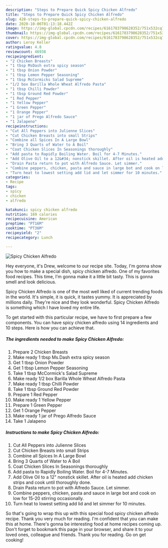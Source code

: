 ```yaml
---
description: "Steps to Prepare Quick Spicy Chicken Alfredo"
title: "Steps to Prepare Quick Spicy Chicken Alfredo"
slug: 428-steps-to-prepare-quick-spicy-chicken-alfredo
date: 2020-10-06T01:13:18.442Z
image: https://img-global.cpcdn.com/recipes/6161783798628352/751x532cq70/spicy-chicken-alfredo-recipe-main-photo.jpg
thumbnail: https://img-global.cpcdn.com/recipes/6161783798628352/751x532cq70/spicy-chicken-alfredo-recipe-main-photo.jpg
cover: https://img-global.cpcdn.com/recipes/6161783798628352/751x532cq70/spicy-chicken-alfredo-recipe-main-photo.jpg
author: Leroy Keller
ratingvalue: 4.8
reviewcount: 46938
recipeingredient:
- "2 Chicken Breasts"
- "1 tbsp MsDash extra spicy season"
- "1 tbsp Onion Powder"
- "1 tbsp Lemon Pepper Seasoning"
- "1 tbsp McCormicks Salad Supreme"
- "1/2 box Barilla Whole Wheat Alfredo Pasta"
- "1 tbsp Chilli Powder"
- "1 tbsp Ground Red Powder"
- "1 Red Pepper"
- "1 Yellow Pepper"
- "1 Green Pepper"
- "1 Orange Pepper"
- "1 jar of Prego Alfredo Sauce"
- "1 Jalapeno"
recipeinstructions:
- "Cut All Peppers into Julienne Slices"
- "Cut Chicken Breasts into small Strips"
- "Combine all Spices In A Large Bowl"
- "Bring 3 Quarts of Water to A Boil"
- "Coat Chicken Slices In Seasonings thoroughly"
- "Add pasta to Rapidly Boiling Water. Boil for 4-7 Minutes."
- "Add Olive Oil to a 12&#34; nonstick skillet. After oil is heated add chicken strips and cook until thoroughly done."
- "Drain Pasta return to pot with Alfredo Sauce. Let simmer."
- "Combine peppers, chicken, pasta and sauce in large bot and cook on low for 15-20 stirring occasionally."
- "Turn heat to lowest setting add lid and let simmer for 10 minutes."
categories:
- Recipe
tags:
- spicy
- chicken
- alfredo

katakunci: spicy chicken alfredo 
nutrition: 169 calories
recipecuisine: American
preptime: "PT16M"
cooktime: "PT36M"
recipeyield: "2"
recipecategory: Lunch

---
```



![Spicy Chicken Alfredo](https://img-global.cpcdn.com/recipes/6161783798628352/751x532cq70/spicy-chicken-alfredo-recipe-main-photo.jpg)

Hey everyone, it's Drew, welcome to our recipe site. Today, I'm gonna show you how to make a special dish, spicy chicken alfredo. One of my favorites food recipes. This time, I'm gonna make it a little bit tasty. This is gonna smell and look delicious.



Spicy Chicken Alfredo is one of the most well liked of current trending foods in the world. It's simple, it is quick, it tastes yummy. It is appreciated by millions daily. They're nice and they look wonderful. Spicy Chicken Alfredo is something which I have loved my entire life.


To get started with this particular recipe, we have to first prepare a few components. You can have spicy chicken alfredo using 14 ingredients and 10 steps. Here is how you can achieve that.

<!--inarticleads1-->

##### The ingredients needed to make Spicy Chicken Alfredo:

1. Prepare 2 Chicken Breasts
1. Make ready 1 tbsp Ms.Dash extra spicy season
1. Get 1 tbsp Onion Powder
1. Get 1 tbsp Lemon Pepper Seasoning
1. Take 1 tbsp McCormick&#39;s Salad Supreme
1. Make ready 1/2 box Barilla Whole Wheat Alfredo Pasta
1. Make ready 1 tbsp Chilli Powder
1. Take 1 tbsp Ground Red Powder
1. Prepare 1 Red Pepper
1. Make ready 1 Yellow Pepper
1. Prepare 1 Green Pepper
1. Get 1 Orange Pepper
1. Make ready 1 jar of Prego Alfredo Sauce
1. Take 1 Jalapeno




<!--inarticleads2-->

##### Instructions to make Spicy Chicken Alfredo:

1. Cut All Peppers into Julienne Slices
1. Cut Chicken Breasts into small Strips
1. Combine all Spices In A Large Bowl
1. Bring 3 Quarts of Water to A Boil
1. Coat Chicken Slices In Seasonings thoroughly
1. Add pasta to Rapidly Boiling Water. Boil for 4-7 Minutes.
1. Add Olive Oil to a 12&#34; nonstick skillet. After oil is heated add chicken strips and cook until thoroughly done.
1. Drain Pasta return to pot with Alfredo Sauce. Let simmer.
1. Combine peppers, chicken, pasta and sauce in large bot and cook on low for 15-20 stirring occasionally.
1. Turn heat to lowest setting add lid and let simmer for 10 minutes.




So that's going to wrap this up with this special food spicy chicken alfredo recipe. Thank you very much for reading. I'm confident that you can make this at home. There's gonna be interesting food at home recipes coming up. Don't forget to bookmark this page in your browser, and share it to your loved ones, colleague and friends. Thank you for reading. Go on get cooking!

